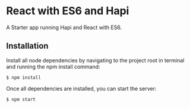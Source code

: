# React with ES6 and Hapi
A Starter app running Hapi and React with ES6.

## Installation

Install all node dependencies by navigating to the project root in terminal and running the npm install command:

```
$ npm install
```

Once all dependencies are installed, you can start the server:

```
$ npm start
```
